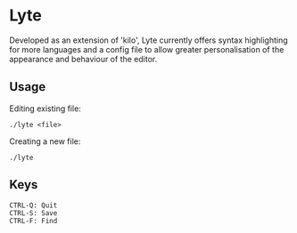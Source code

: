 # Lyte
Developed as an extension of 'kilo', Lyte currently offers syntax highlighting for more languages and a config file to allow greater personalisation of the appearance and behaviour of the editor.

## Usage
Editing existing file:
```
./lyte <file>
```
Creating a new file:
```
./lyte
```

## Keys
```
CTRL-Q: Quit
CTRL-S: Save
CTRL-F: Find
```
